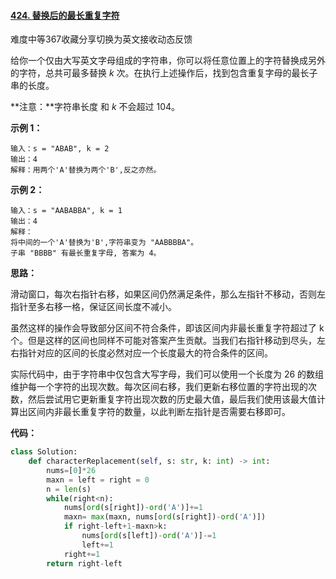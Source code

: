 #### [424. 替换后的最长重复字符](https://leetcode-cn.com/problems/longest-repeating-character-replacement/)

难度中等367收藏分享切换为英文接收动态反馈

给你一个仅由大写英文字母组成的字符串，你可以将任意位置上的字符替换成另外的字符，总共可最多替换 *k* 次。在执行上述操作后，找到包含重复字母的最长子串的长度。

**注意：**字符串长度 和 *k* 不会超过 104。

 

**示例 1：**

```
输入：s = "ABAB", k = 2
输出：4
解释：用两个'A'替换为两个'B',反之亦然。
```

**示例 2：**

```
输入：s = "AABABBA", k = 1
输出：4
解释：
将中间的一个'A'替换为'B',字符串变为 "AABBBBA"。
子串 "BBBB" 有最长重复字母, 答案为 4。
```



**思路：**

滑动窗口，每次右指针右移，如果区间仍然满足条件，那么左指针不移动，否则左指针至多右移一格，保证区间长度不减小。

虽然这样的操作会导致部分区间不符合条件，即该区间内非最长重复字符超过了 k 个。但是这样的区间也同样不可能对答案产生贡献。当我们右指针移动到尽头，左右指针对应的区间的长度必然对应一个长度最大的符合条件的区间。

实际代码中，由于字符串中仅包含大写字母，我们可以使用一个长度为 26 的数组维护每一个字符的出现次数。每次区间右移，我们更新右移位置的字符出现的次数，然后尝试用它更新重复字符出现次数的历史最大值，最后我们使用该最大值计算出区间内非最长重复字符的数量，以此判断左指针是否需要右移即可。

**代码：**

```python
class Solution:
    def characterReplacement(self, s: str, k: int) -> int:
        nums=[0]*26
        maxn = left = right = 0
        n = len(s)
        while(right<n):
            nums[ord(s[right])-ord('A')]+=1
            maxn= max(maxn, nums[ord(s[right])-ord('A')])
            if right-left+1-maxn>k:
                nums[ord(s[left])-ord('A')]-=1
                left+=1
            right+=1
        return right-left
```

